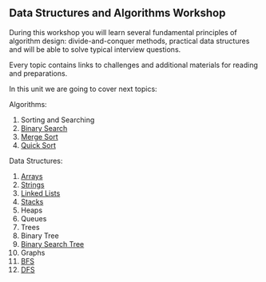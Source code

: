 ## Data Structures and Algorithms Workshop

During this workshop you will learn several fundamental principles of algorithm design: divide-and-conquer methods, practical data structures and will be able to solve typical interview questions.

Every topic contains links to challenges and additional materials for reading and preparations.

In this unit we are going to cover next topics:

Algorithms:

1. Sorting and Searching
  1. [Binary Search](sorting-searching/BinarySearch.md)
  2. [Merge Sort](sorting-searching/MergeSort.md)
  3. [Quick Sort](sorting-searching/QuickSort.md)

Data Structures:

1. [Arrays](arrays-and-strings/Arrays.md)
2. [Strings](arrays-and-strings/Strings.md)
3. [Linked Lists](linked-list/LinkedList.md)
4. [Stacks](stacks/Stacks.md)
5. Heaps
6. Queues
7. Trees
  1. Binary Tree
  2. [Binary Search Tree](tree/BinarySearchTree.md)
8. Graphs
  1. [BFS](graphs/BFS.md)
  2. [DFS](graphs/BFS.md)
